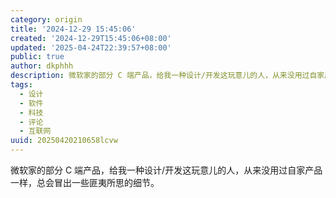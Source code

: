 ```yaml
---
category: origin
title: '2024-12-29 15:45:06'
created: '2024-12-29T15:45:06+08:00'
updated: '2025-04-24T22:39:57+08:00'
public: true
author: dkphhh
description: 微软家的部分 C 端产品，给我一种设计/开发这玩意儿的人，从来没用过自家产品一样，总会冒出一些匪夷所思的细节……
tags:
  - 设计
  - 软件
  - 科技
  - 评论
  - 互联网
uuid: 20250420210658lcvw
---
```


微软家的部分 C 端产品，给我一种设计/开发这玩意儿的人，从来没用过自家产品一样，总会冒出一些匪夷所思的细节。
